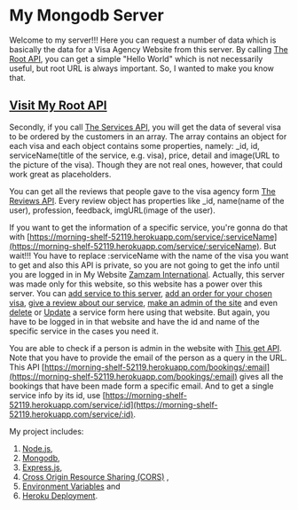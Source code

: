 # My Mongodb Server

Welcome to my server!!! Here you can request a number of data which is basically the data for a Visa Agency Website from this server. By calling [The Root API](https://morning-shelf-52119.herokuapp.com/), you can get a simple "Hello World" which is not necessarily useful, but root URL is always important. So, I wanted to make you know that.

## [Visit My Root API](https://morning-shelf-52119.herokuapp.com/)

Secondly, if you call [The Services API](https://morning-shelf-52119.herokuapp.com/services), you will get the data of several visa to be ordered by the customers in an array. The array contains an object for each visa and each object contains some properties, namely: \_id, id, serviceName(title of the service, e.g. visa), price, detail and image(URL to the picture of the visa). Though they are not real ones, however, that could work great as placeholders.

You can get all the reviews that people gave to the visa agency form [The Reviews API](https://morning-shelf-52119.herokuapp.com/reviews). Every review object has properties like \_id, name(name of the user), profession, feedback, imgURL(image of the user).

If you want to get the information of a specific service, you're gonna do that with [https://morning-shelf-52119.herokuapp.com/service/:serviceName](https://morning-shelf-52119.herokuapp.com/service/:serviceName). But wait!!! You have to replace :serviceName with the name of the visa you want to get and also this API is private, so you are not going to get the info until you are logged in in My Website [Zamzam International](https://complete-website-3.web.app/). Actually, this server was made only for this website, so this website has a power over this server. You can [add service to this server](https://morning-shelf-52119.herokuapp.com/addService), [add an order for your chosen visa](https://morning-shelf-52119.herokuapp.com/placeOrder), [give a review about our service](https://morning-shelf-52119.herokuapp.com/giveReview), [make an admin of the site](https://morning-shelf-52119.herokuapp.com/makeAdmin) and even [delete](https://morning-shelf-52119.herokuapp.com/deleteService/:_id) or [Update](https://morning-shelf-52119.herokuapp.com/updateOrder/:id) a service form here using that website. But again, you have to be logged in in that website and have the id and name of the specific service in the cases you need it.

You are able to check if a person is admin in the website with [This get API](https://morning-shelf-52119.herokuapp.com/checkIfAdmin). Note that you have to provide the email of the person as a query in the URL. This API [https://morning-shelf-52119.herokuapp.com/bookings/:email](https://morning-shelf-52119.herokuapp.com/bookings/:email) gives all the bookings that have been made form a specific email. And to get a single service info by its id, use [https://morning-shelf-52119.herokuapp.com/service/:id](https://morning-shelf-52119.herokuapp.com/service/:id).

My project includes:

1.  [Node.js](https://nodejs.org/en/),
2.  [Mongodb](https://www.mongodb.com/),
3.  [Express.js](https://expressjs.com/),
4.  [Cross Origin Resource Sharing (CORS)](https://developer.mozilla.org/en-US/docs/Web/HTTP/CORS) ,
5.  [Environment Variables](https://www.npmjs.com/package/dotenv) and
6.  [Heroku Deployment](https://devcenter.heroku.com/categories/reference).
